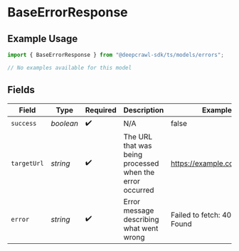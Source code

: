 # BaseErrorResponse

## Example Usage

```typescript
import { BaseErrorResponse } from "@deepcrawl-sdk/ts/models/errors";

// No examples available for this model
```

## Fields

| Field                                                    | Type                                                     | Required                                                 | Description                                              | Example                                                  |
| -------------------------------------------------------- | -------------------------------------------------------- | -------------------------------------------------------- | -------------------------------------------------------- | -------------------------------------------------------- |
| `success`                                                | *boolean*                                                | :heavy_check_mark:                                       | N/A                                                      | false                                                    |
| `targetUrl`                                              | *string*                                                 | :heavy_check_mark:                                       | The URL that was being processed when the error occurred | https://example.com/article                              |
| `error`                                                  | *string*                                                 | :heavy_check_mark:                                       | Error message describing what went wrong                 | Failed to fetch: 404 Not Found                           |